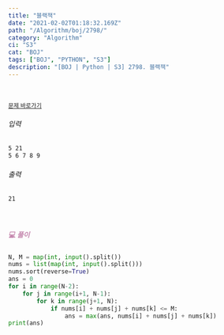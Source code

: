 ```yaml
---
title: "블랙잭"
date: "2021-02-02T01:18:32.169Z"
path: "/Algorithm/boj/2798/"
category: "Algorithm"
ci: "S3"
cat: "BOJ"
tags: ["BOJ", "PYTHON", "S3"]
description: "[BOJ | Python | S3] 2798. 블랙잭"
---
```


<br />

<a href="https://www.acmicpc.net/problem/2798"><small>문제 바로가기</small></a>

###### 입력

```sh
5 21
5 6 7 8 9
```

###### 출력

```sh
21
```

<br />

##### <h5 style="color:#C587AE;">💻 풀이</h5>

```python
N, M = map(int, input().split())
nums = list(map(int, input().split()))
nums.sort(reverse=True)
ans = 0
for i in range(N-2):
    for j in range(i+1, N-1):
        for k in range(j+1, N):
            if nums[i] + nums[j] + nums[k] <= M:
                ans = max(ans, nums[i] + nums[j] + nums[k])
print(ans)
```

